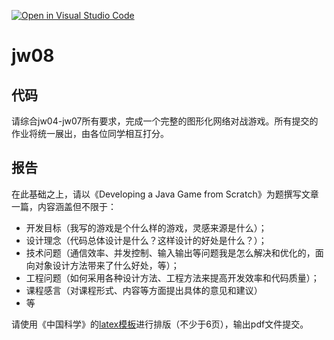[![Open in Visual Studio Code](https://classroom.github.com/assets/open-in-vscode-f059dc9a6f8d3a56e377f745f24479a46679e63a5d9fe6f495e02850cd0d8118.svg)](https://classroom.github.com/online_ide?assignment_repo_id=6524794&assignment_repo_type=AssignmentRepo)
# jw08

## 代码

请综合jw04-jw07所有要求，完成一个完整的图形化网络对战游戏。所有提交的作业将统一展出，由各位同学相互打分。


## 报告

在此基础之上，请以《Developing a Java Game from Scratch》为题撰写文章一篇，内容涵盖但不限于：
- 开发目标（我写的游戏是个什么样的游戏，灵感来源是什么）；
- 设计理念（代码总体设计是什么？这样设计的好处是什么？）；
- 技术问题（通信效率、并发控制、输入输出等问题我是怎么解决和优化的，面向对象设计方法带来了什么好处，等）；
- 工程问题（如何采用各种设计方法、工程方法来提高开发效率和代码质量）；
- 课程感言（对课程形式、内容等方面提出具体的意见和建议）
- 等

请使用《中国科学》的[latex模板](http://scis.scichina.com/download/ssi-template.zip)进行排版（不少于6页），输出pdf文件提交。